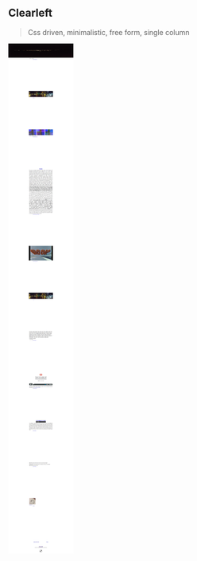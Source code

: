 ## Clearleft
> Css driven, minimalistic, free form, single column

![Screenshot](/screenshot.jpg?raw=true "Screenshot")
